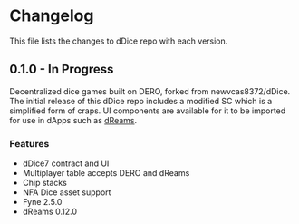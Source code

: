 # Changelog

This file lists the changes to dDice repo with each version.

## 0.1.0 - In Progress

Decentralized dice games built on DERO, forked from newvcas8372/dDice. The initial release of this dDice repo includes a modified SC which is a simplified form of craps. UI components are available for it to be imported for use in dApps such as [dReams](https://dreamdapps.io). 

### Features

* dDice7 contract and UI
* Multiplayer table accepts DERO and dReams
* Chip stacks
* NFA Dice asset support
* Fyne 2.5.0
* dReams 0.12.0
